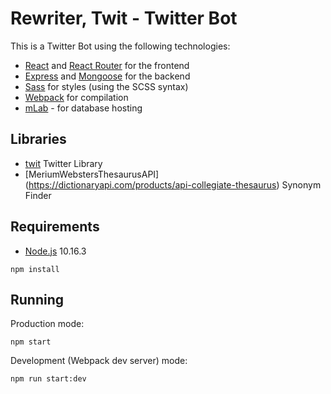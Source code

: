 # Rewriter, Twit - Twitter Bot

This is a Twitter Bot using the following technologies:

- [React](https://facebook.github.io/react/) and [React Router](https://reacttraining.com/react-router/) for the frontend
- [Express](http://expressjs.com/) and [Mongoose](http://mongoosejs.com/) for the backend
- [Sass](http://sass-lang.com/) for styles (using the SCSS syntax)
- [Webpack](https://webpack.github.io/) for compilation
- [mLab](https://mlab.com/) - for database hosting

## Libraries

- [twit](https://www.npmjs.com/package/twit) Twitter Library
- [MeriumWebstersThesaurusAPI] (https://dictionaryapi.com/products/api-collegiate-thesaurus) Synonym Finder

## Requirements

- [Node.js](https://nodejs.org/en/) 10.16.3

```shell
npm install
```
## Running

Production mode:

```shell
npm start
```

Development (Webpack dev server) mode:

```shell
npm run start:dev
```
